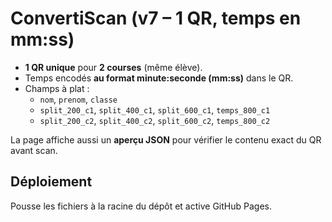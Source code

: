 # ConvertiScan (v7 – 1 QR, temps en mm:ss)

- **1 QR unique** pour **2 courses** (même élève).
- Temps encodés **au format minute:seconde (mm:ss)** dans le QR.
- Champs à plat :
  - `nom`, `prenom`, `classe`
  - `split_200_c1`, `split_400_c1`, `split_600_c1`, `temps_800_c1`
  - `split_200_c2`, `split_400_c2`, `split_600_c2`, `temps_800_c2`

La page affiche aussi un **aperçu JSON** pour vérifier le contenu exact du QR avant scan.

## Déploiement
Pousse les fichiers à la racine du dépôt et active GitHub Pages.
